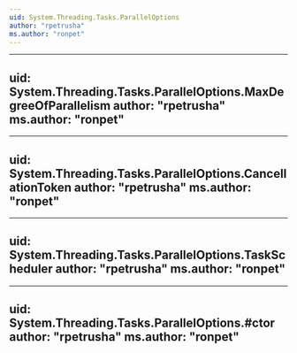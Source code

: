 ```yaml
---
uid: System.Threading.Tasks.ParallelOptions
author: "rpetrusha"
ms.author: "ronpet"
---
```


---
uid: System.Threading.Tasks.ParallelOptions.MaxDegreeOfParallelism
author: "rpetrusha"
ms.author: "ronpet"
---

---
uid: System.Threading.Tasks.ParallelOptions.CancellationToken
author: "rpetrusha"
ms.author: "ronpet"
---

---
uid: System.Threading.Tasks.ParallelOptions.TaskScheduler
author: "rpetrusha"
ms.author: "ronpet"
---

---
uid: System.Threading.Tasks.ParallelOptions.#ctor
author: "rpetrusha"
ms.author: "ronpet"
---
